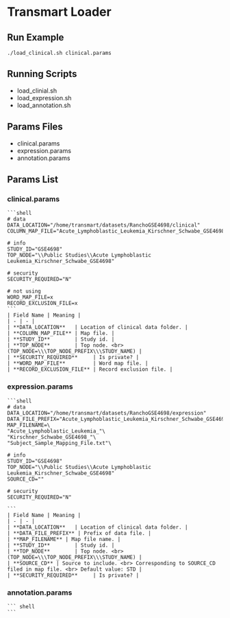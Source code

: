 # Transmart Loader

## Run Example

```shell
./load_clinical.sh clinical.params
```

## Running Scripts

* load_clinial.sh
* load_expression.sh
* load_annotation.sh

## Params Files

* clinical.params
* expression.params
* annotation.params

## Params List

### clinical.params

    ```shell
    # data  
    DATA_LOCATION="/home/transmart/datasets/RanchoGSE4698/clinical"  
    COLUMN_MAP_FILE="Acute_Lymphoblastic_Leukemia_Kirschner_Schwabe_GSE4698_Mapping_File.txt"  
    
    # info  
    STUDY_ID="GSE4698"  
    TOP_NODE="\\Public Studies\\Acute Lymphoblastic Leukemia_Kirschner_Schwabe_GSE4698"  
    
    # security  
    SECURITY_REQUIRED="N"  
    
    # not using  
    WORD_MAP_FILE=x  
    RECORD_EXCLUSION_FILE=x  
    ```
    | Field Name | Meaning |
    | - | - |
    | **DATA_LOCATION**   | Location of clinical data folder. |
    | **COLUMN_MAP_FILE** | Map file. |
    | **STUDY_ID**        | Study id. |
    | **TOP_NODE**        | Top node. <br> (TOP_NODE=\\\TOP_NODE_PREFIX\\\STUDY_NAME) |
    | **SECURITY_REQUIRED**     | Is private? |
    | **WORD_MAP_FILE**         | Word map file. |
    | **RECORD_EXCLUSION_FILE** | Record exclusion file. |

### expression.params

    ```shell
    # data
    DATA_LOCATION="/home/transmart/datasets/RanchoGSE4698/expression"
    DATA_FILE_PREFIX="Acute_Lymphoblastic_Leukemia_Kirschner_Schwabe_GSE4698_Gene_Expression_Data"
    MAP_FILENAME=\
    "Acute_Lymphoblastic_Leukemia_"\
    "Kirschner_Schwabe_GSE4698_"\
    "Subject_Sample_Mapping_File.txt"\
    
    # info
    STUDY_ID="GSE4698"
    TOP_NODE="\\Public Studies\\Acute Lymphoblastic Leukemia_Kirschner_Schwabe_GSE4698"
    SOURCE_CD=""
    
    # security
    SECURITY_REQUIRED="N"

    ```
    | Field Name | Meaning |
    | - | - |
    | **DATA_LOCATION**   | Location of clinical data folder. |
    | **DATA_FILE_PREFIX** | Prefix of data file. |
    | **MAP_FILENAME** | Map file name. |
    | **STUDY_ID**        | Study id. |
    | **TOP_NODE**        | Top node. <br> (TOP_NODE=\\\TOP_NODE_PREFIX\\\STUDY_NAME) |
    | **SOURCE_CD** | Source to include. <br> Corresponding to SOURCE_CD filed in map file. <br> Default value: STD |
    | **SECURITY_REQUIRED**     | Is private? |

### annotation.params
    ``` shell
    ```
